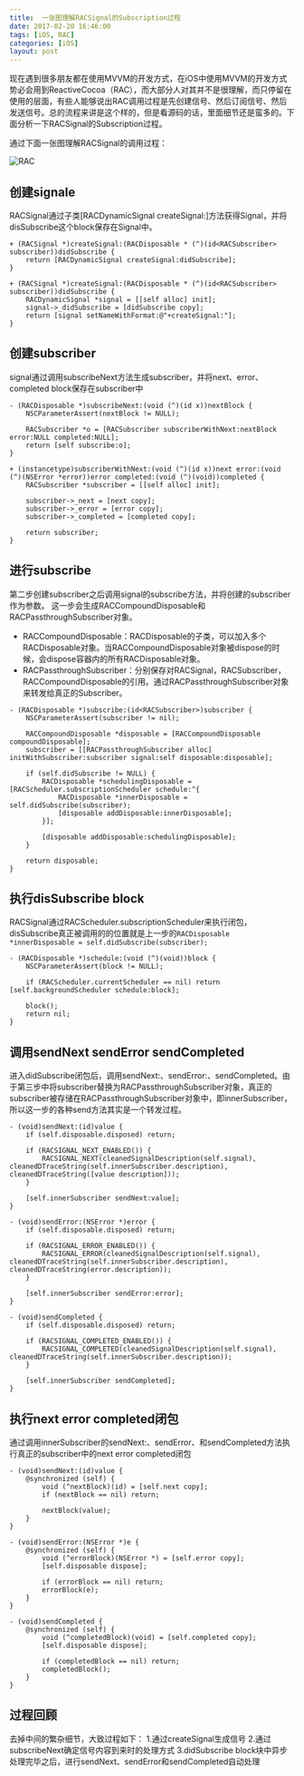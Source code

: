 ```yaml
---
title:  一张图理解RACSignal的Subscription过程
date: 2017-02-20 16:46:00
tags: [iOS, RAC]
categories: [iOS]
layout: post
---
```


现在遇到很多朋友都在使用MVVM的开发方式，在iOS中使用MVVM的开发方式势必会用到ReactiveCocoa（RAC），而大部分人对其并不是很理解，而只停留在使用的层面，有些人能够说出RAC调用过程是先创建信号、然后订阅信号、然后发送信号。总的流程来讲是这个样的，但是看源码的话，里面细节还是蛮多的。下面分析一下RACSignal的Subscription过程。

通过下面一张图理解RACSignal的调用过程：

![RAC](http://kunkun.qiniudn.com/RAC.png?imageView2/2/w/1000)

## 创建signale
RACSignal通过子类[RACDynamicSignal createSignal:]方法获得Signal，并将disSubscribe这个block保存在Signal中。


```objc
+ (RACSignal *)createSignal:(RACDisposable * (^)(id<RACSubscriber> subscriber))didSubscribe {
	return [RACDynamicSignal createSignal:didSubscribe];
}
```

```objc
+ (RACSignal *)createSignal:(RACDisposable * (^)(id<RACSubscriber> subscriber))didSubscribe {
	RACDynamicSignal *signal = [[self alloc] init];
	signal->_didSubscribe = [didSubscribe copy];
	return [signal setNameWithFormat:@"+createSignal:"];
}
```

## 创建subscriber
signal通过调用subscribeNext方法生成subscriber，并将next、error、completed block保存在subscriber中

```objc
- (RACDisposable *)subscribeNext:(void (^)(id x))nextBlock {
	NSCParameterAssert(nextBlock != NULL);
	
	RACSubscriber *o = [RACSubscriber subscriberWithNext:nextBlock error:NULL completed:NULL];
	return [self subscribe:o];
}
```

```objc
+ (instancetype)subscriberWithNext:(void (^)(id x))next error:(void (^)(NSError *error))error completed:(void (^)(void))completed {
	RACSubscriber *subscriber = [[self alloc] init];

	subscriber->_next = [next copy];
	subscriber->_error = [error copy];
	subscriber->_completed = [completed copy];

	return subscriber;
}
```

## 进行subscribe
第二步创建subscriber之后调用signal的subscribe方法，并将创建的subscriber作为参数。
这一步会生成RACCompoundDisposable和RACPassthroughSubscriber对象。
- RACCompoundDisposable：RACDisposable的子类，可以加入多个RACDisposable对象。当RACCompoundDisposable对象被dispose的时候，会dispose容器内的所有RACDisposable对象。
- RACPassthroughSubscriber：分别保存对RACSignal，RACSubscriber，RACCompoundDisposable的引用。通过RACPassthroughSubscriber对象来转发给真正的Subscriber。

```objc
- (RACDisposable *)subscribe:(id<RACSubscriber>)subscriber {
	NSCParameterAssert(subscriber != nil);

	RACCompoundDisposable *disposable = [RACCompoundDisposable compoundDisposable];
	subscriber = [[RACPassthroughSubscriber alloc] initWithSubscriber:subscriber signal:self disposable:disposable];

	if (self.didSubscribe != NULL) {
		RACDisposable *schedulingDisposable = [RACScheduler.subscriptionScheduler schedule:^{
			RACDisposable *innerDisposable = self.didSubscribe(subscriber);
			[disposable addDisposable:innerDisposable];
		}];

		[disposable addDisposable:schedulingDisposable];
	}
	
	return disposable;
}
```

## 执行disSubscribe block
RACSignal通过RACScheduler.subscriptionScheduler来执行闭包，disSubscribe真正被调用的的位置就是上一步的`RACDisposable *innerDisposable = self.didSubscribe(subscriber);`

```objc
- (RACDisposable *)schedule:(void (^)(void))block {
	NSCParameterAssert(block != NULL);

	if (RACScheduler.currentScheduler == nil) return [self.backgroundScheduler schedule:block];

	block();
	return nil;
}
```

## 调用sendNext sendError sendCompleted
进入didSubscribe闭包后，调用sendNext:、sendError:、sendCompleted。由于第三步中将subscriber替换为RACPassthroughSubscriber对象，真正的subscriber被存储在RACPassthroughSubscriber对象中，即innerSubscriber，所以这一步的各种send方法其实是一个转发过程。

```objc
- (void)sendNext:(id)value {
	if (self.disposable.disposed) return;

	if (RACSIGNAL_NEXT_ENABLED()) {
		RACSIGNAL_NEXT(cleanedSignalDescription(self.signal), cleanedDTraceString(self.innerSubscriber.description), cleanedDTraceString([value description]));
	}

	[self.innerSubscriber sendNext:value];
}

- (void)sendError:(NSError *)error {
	if (self.disposable.disposed) return;

	if (RACSIGNAL_ERROR_ENABLED()) {
		RACSIGNAL_ERROR(cleanedSignalDescription(self.signal), cleanedDTraceString(self.innerSubscriber.description), cleanedDTraceString(error.description));
	}

	[self.innerSubscriber sendError:error];
}

- (void)sendCompleted {
	if (self.disposable.disposed) return;

	if (RACSIGNAL_COMPLETED_ENABLED()) {
		RACSIGNAL_COMPLETED(cleanedSignalDescription(self.signal), cleanedDTraceString(self.innerSubscriber.description));
	}

	[self.innerSubscriber sendCompleted];
}
```

## 执行next error completed闭包
通过调用innerSubscriber的sendNext:、sendError、和sendCompleted方法执行真正的subscriber中的next error completed闭包

```objc
- (void)sendNext:(id)value {
	@synchronized (self) {
		void (^nextBlock)(id) = [self.next copy];
		if (nextBlock == nil) return;

		nextBlock(value);
	}
}

- (void)sendError:(NSError *)e {
	@synchronized (self) {
		void (^errorBlock)(NSError *) = [self.error copy];
		[self.disposable dispose];

		if (errorBlock == nil) return;
		errorBlock(e);
	}
}

- (void)sendCompleted {
	@synchronized (self) {
		void (^completedBlock)(void) = [self.completed copy];
		[self.disposable dispose];

		if (completedBlock == nil) return;
		completedBlock();
	}
}
```

## 过程回顾
去掉中间的繁杂细节，大致过程如下：
1.通过createSignal生成信号
2.通过subscribeNext确定信号内容到来时的处理方式
3.didSubscribe block块中异步处理完毕之后，进行sendNext、sendError和sendCompleted自动处理